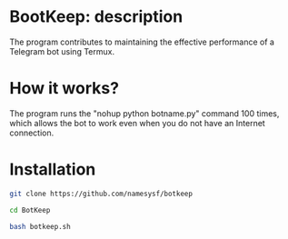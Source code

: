 # BootKeep: description
The program contributes to maintaining the effective performance of a Telegram bot using Termux.


# How it works?
The program runs the "nohup python botname.py" command 100 times, which allows the bot to work even when you do not have an Internet connection.


# Installation
```bash
git clone https://github.com/namesysf/botkeep
```
```bash
cd BotKeep
```
```bash
bash botkeep.sh
```
